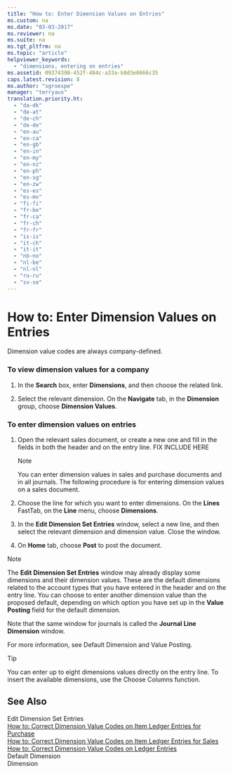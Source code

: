 ```yaml
---
title: "How to: Enter Dimension Values on Entries"
ms.custom: na
ms.date: "03-03-2017"
ms.reviewer: na
ms.suite: na
ms.tgt_pltfrm: na
ms.topic: "article"
helpviewer_keywords: 
  - "dimensions, entering on entries"
ms.assetid: 09374398-452f-484c-a33a-b8d3e8666c35
caps.latest.revision: 8
ms.author: "sgroespe"
manager: "terryaus"
translation.priority.ht: 
  - "da-dk"
  - "de-at"
  - "de-ch"
  - "de-de"
  - "en-au"
  - "en-ca"
  - "en-gb"
  - "en-in"
  - "en-my"
  - "en-nz"
  - "en-ph"
  - "en-sg"
  - "en-zw"
  - "es-es"
  - "es-mx"
  - "fi-fi"
  - "fr-be"
  - "fr-ca"
  - "fr-ch"
  - "fr-fr"
  - "is-is"
  - "it-ch"
  - "it-it"
  - "nb-no"
  - "nl-be"
  - "nl-nl"
  - "ru-ru"
  - "sv-se"
---
```

# How to: Enter Dimension Values on Entries
Dimension value codes are always company\-defined.  
  
### To view dimension values for a company  
  
1.  In the **Search** box, enter **Dimensions**, and then choose the related link.  
  
2.  Select the relevant dimension. On the **Navigate** tab, in the **Dimension** group, choose **Dimension Values**.  
  
### To enter dimension values on entries  
  
1.  Open the relevant sales document, or create a new one and fill in the fields in both the header and on the entry line. FIX INCLUDE HERE<!--[!INCLUDE[bp_fieldhelp]()] -->  
  
    > [!NOTE]  
    >  You can enter dimension values in sales and purchase documents and in all journals. The following procedure is for entering dimension values on a sales document.  
  
2.  Choose the line for which you want to enter dimensions. On the **Lines** FastTab, on the **Line** menu, choose **Dimensions**.  
  
3.  In the **Edit Dimension Set Entries** window, select a new line, and then select the relevant dimension and dimension value. Close the window.  
  
4.  On **Home** tab, choose **Post** to post the document.  
  
> [!NOTE]  
>  The **Edit Dimension Set Entries** window may already display some dimensions and their dimension values. These are the default dimensions related to the account types that you have entered in the header and on the entry line. You can choose to enter another dimension value than the proposed default, depending on which option you have set up in the **Value Posting** field for the default dimension.  
>   
>  Note that the same window for journals is called the **Journal Line Dimension** window.  
>   
>  For more information, see Default Dimension and Value Posting.  
  
> [!TIP]  
>  You can enter up to eight dimensions values directly on the entry line. To insert the available dimensions, use the Choose Columns function.  
  
## See Also  
 Edit Dimension Set Entries   
 [How to: Correct Dimension Value Codes on Item Ledger Entries for Purchase](../Finance/how-to-correct-dimension-value-codes-on-item-ledger-entries-for-purchase.md)   
 [How to: Correct Dimension Value Codes on Item Ledger Entries for Sales](../Finance/how-to-correct-dimension-value-codes-on-item-ledger-entries-for-sales.md)   
 [How to: Correct Dimension Value Codes on Ledger Entries](../Finance/how-to-correct-dimension-value-codes-on-ledger-entries.md)   
 Default Dimension   
 Dimension